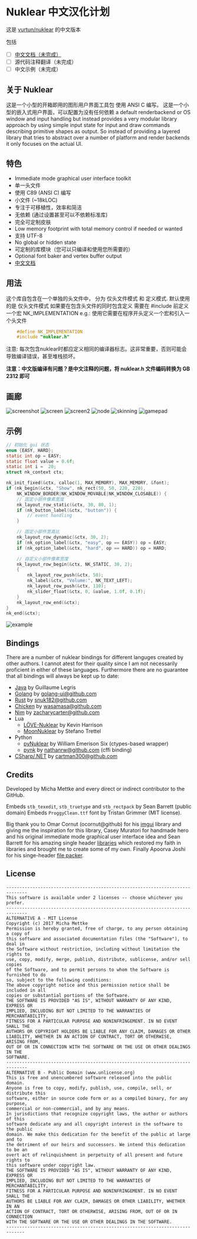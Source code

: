 # Nuklear 中文汉化计划

这是 [vurtun/nuklear](https://github.com/vurtun/nuklear) 的中文版本

包括

* [ ] [中文文档（未完成）](https://github.com/zoollcar/nuklear/blob/master/doc/nuklear.html)
* [ ] 源代码注释翻译（未完成）
* [ ] 中文示例（未完成）

## 关于 Nuklear

这是一个小型的开箱即用的图形用户界面工具包
使用 ANSI C 编写。
这是一个小型的嵌入式用户界面，可以配置为没有任何依赖
a default renderbackend or OS window and input handling but instead provides a very modular
library approach by using simple input state for input and draw
commands describing primitive shapes as output. So instead of providing 
a layered library that tries to abstract over a number of platform and
render backends it only focuses on the actual UI.

## 特色

- Immediate mode graphical user interface toolkit
- 单一头文件
- 使用 C89 (ANSI C) 编写
- 小文件 (~18kLOC)
- 专注于可移植性，效率和简洁
- 无依赖 (通过设置甚至可以不依赖标准库)
- 完全可定制皮肤
- Low memory footprint with total memory control if needed or wanted
- 支持 UTF-8
- No global or hidden state
- 可定制的库模块（您可以只编译和使用您所需要的）
- Optional font baker and vertex buffer output
- [中文文档](https://github.com/zoollcar/nuklear/blob/master/doc/nuklear.html)

## 用法
这个库自包含在一个单独的头文件中，
分为 仅头文件模式 和 定义模式. 默认使用的是 仅头文件模式
如果要在包含头文件的同时包含定义 需要在 #include 前定义一个宏 NK_IMPLEMENTATION
e.g.:
使用它需要在程序开头定义一个宏和引入一个头文件

~~~~~~~~~~~~~~~~~~~~~~~~~~~~~~~~~C
    #define NK_IMPLEMENTATION
    #include "nuklear.h"
~~~~~~~~~~~~~~~~~~~~~~~~~~~~~~~~~
注意: 每次包含nuklear时都应定义相同的编译器标志。这非常重要，否则可能会导致编译错误，甚至堆栈损坏。

**注意：中文版编译有问题？是中文注释的问题，将 nuklear.h 文件编码转换为 GB 2312 即可**

## 画廊

![screenshot](https://cloud.githubusercontent.com/assets/8057201/11761525/ae06f0ca-a0c6-11e5-819d-5610b25f6ef4.gif)
![screen](https://cloud.githubusercontent.com/assets/8057201/13538240/acd96876-e249-11e5-9547-5ac0b19667a0.png)
![screen2](https://cloud.githubusercontent.com/assets/8057201/13538243/b04acd4c-e249-11e5-8fd2-ad7744a5b446.png)
![node](https://cloud.githubusercontent.com/assets/8057201/9976995/e81ac04a-5ef7-11e5-872b-acd54fbeee03.gif)
![skinning](https://cloud.githubusercontent.com/assets/8057201/15991632/76494854-30b8-11e6-9555-a69840d0d50b.png)
![gamepad](https://cloud.githubusercontent.com/assets/8057201/14902576/339926a8-0d9c-11e6-9fee-a8b73af04473.png)

## 示例

```c
// 初始化 gui 状态
enum {EASY, HARD};
static int op = EASY;
static float value = 0.6f;
static int i =  20;
struct nk_context ctx;

nk_init_fixed(&ctx, calloc(1, MAX_MEMORY), MAX_MEMORY, &font);
if (nk_begin(&ctx, "Show", nk_rect(50, 50, 220, 220),
    NK_WINDOW_BORDER|NK_WINDOW_MOVABLE|NK_WINDOW_CLOSABLE)) {
    // 固定小部件像素宽度
    nk_layout_row_static(&ctx, 30, 80, 1);
    if (nk_button_label(&ctx, "button")) {
        // event handling
    }

    // 固定小部件宽高比
    nk_layout_row_dynamic(&ctx, 30, 2);
    if (nk_option_label(&ctx, "easy", op == EASY)) op = EASY;
    if (nk_option_label(&ctx, "hard", op == HARD)) op = HARD;

    // 自定义小部件像素宽度
    nk_layout_row_begin(&ctx, NK_STATIC, 30, 2);
    {
        nk_layout_row_push(&ctx, 50);
        nk_label(&ctx, "Volume:", NK_TEXT_LEFT);
        nk_layout_row_push(&ctx, 110);
        nk_slider_float(&ctx, 0, &value, 1.0f, 0.1f);
    }
    nk_layout_row_end(&ctx);
}
nk_end(&ctx);
```
![example](https://cloud.githubusercontent.com/assets/8057201/10187981/584ecd68-675c-11e5-897c-822ef534a876.png)

## Bindings
There are a number of nuklear bindings for different languges created by other authors.
I cannot atest for their quality since I am not necessarily proficient in either of these
languages. Furthermore there are no guarantee that all bindings will always be kept up to date:

- [Java](https://github.com/glegris/nuklear4j) by Guillaume Legris
- [Golang](https://github.com/golang-ui/nuklear) by golang-ui@github.com
- [Rust](https://github.com/snuk182/nuklear-rust) by snuk182@github.com
- [Chicken](https://github.com/wasamasa/nuklear) by wasamasa@github.com
- [Nim](https://github.com/zacharycarter/nuklear-nim) by zacharycarter@github.com
- Lua
  - [LÖVE-Nuklear](https://github.com/keharriso/love-nuklear) by Kevin Harrison
  - [MoonNuklear](https://github.com/stetre/moonnuklear) by Stefano Trettel
- Python
  - [pyNuklear](https://github.com/billsix/pyNuklear) by William Emerison Six (ctypes-based wrapper)
  - [pynk](https://github.com/nathanrw/nuklear-cffi) by nathanrw@github.com (cffi binding)
- [CSharp/.NET](https://github.com/cartman300/NuklearDotNet) by cartman300@github.com

## Credits
Developed by Micha Mettke and every direct or indirect contributor to the GitHub.


Embeds `stb_texedit`, `stb_truetype` and `stb_rectpack` by Sean Barrett (public domain)
Embeds `ProggyClean.ttf` font by Tristan Grimmer (MIT license).


Big thank you to Omar Cornut (ocornut@github) for his [imgui](https://github.com/ocornut/imgui) library and
giving me the inspiration for this library, Casey Muratori for handmade hero
and his original immediate mode graphical user interface idea and Sean
Barrett for his amazing single header [libraries](https://github.com/nothings/stb) which restored my faith
in libraries and brought me to create some of my own. Finally Apoorva Joshi for his singe-header [file packer](http://apoorvaj.io/single-header-packer.html).

## License
```
------------------------------------------------------------------------------
This software is available under 2 licenses -- choose whichever you prefer.
------------------------------------------------------------------------------
ALTERNATIVE A - MIT License
Copyright (c) 2017 Micha Mettke
Permission is hereby granted, free of charge, to any person obtaining a copy of
this software and associated documentation files (the "Software"), to deal in
the Software without restriction, including without limitation the rights to
use, copy, modify, merge, publish, distribute, sublicense, and/or sell copies
of the Software, and to permit persons to whom the Software is furnished to do
so, subject to the following conditions:
The above copyright notice and this permission notice shall be included in all
copies or substantial portions of the Software.
THE SOFTWARE IS PROVIDED "AS IS", WITHOUT WARRANTY OF ANY KIND, EXPRESS OR
IMPLIED, INCLUDING BUT NOT LIMITED TO THE WARRANTIES OF MERCHANTABILITY,
FITNESS FOR A PARTICULAR PURPOSE AND NONINFRINGEMENT. IN NO EVENT SHALL THE
AUTHORS OR COPYRIGHT HOLDERS BE LIABLE FOR ANY CLAIM, DAMAGES OR OTHER
LIABILITY, WHETHER IN AN ACTION OF CONTRACT, TORT OR OTHERWISE, ARISING FROM,
OUT OF OR IN CONNECTION WITH THE SOFTWARE OR THE USE OR OTHER DEALINGS IN THE
SOFTWARE.
------------------------------------------------------------------------------
ALTERNATIVE B - Public Domain (www.unlicense.org)
This is free and unencumbered software released into the public domain.
Anyone is free to copy, modify, publish, use, compile, sell, or distribute this
software, either in source code form or as a compiled binary, for any purpose,
commercial or non-commercial, and by any means.
In jurisdictions that recognize copyright laws, the author or authors of this
software dedicate any and all copyright interest in the software to the public
domain. We make this dedication for the benefit of the public at large and to
the detriment of our heirs and successors. We intend this dedication to be an
overt act of relinquishment in perpetuity of all present and future rights to
this software under copyright law.
THE SOFTWARE IS PROVIDED "AS IS", WITHOUT WARRANTY OF ANY KIND, EXPRESS OR
IMPLIED, INCLUDING BUT NOT LIMITED TO THE WARRANTIES OF MERCHANTABILITY,
FITNESS FOR A PARTICULAR PURPOSE AND NONINFRINGEMENT. IN NO EVENT SHALL THE
AUTHORS BE LIABLE FOR ANY CLAIM, DAMAGES OR OTHER LIABILITY, WHETHER IN AN
ACTION OF CONTRACT, TORT OR OTHERWISE, ARISING FROM, OUT OF OR IN CONNECTION
WITH THE SOFTWARE OR THE USE OR OTHER DEALINGS IN THE SOFTWARE.
-----------------------------------------------------------------------------
```
